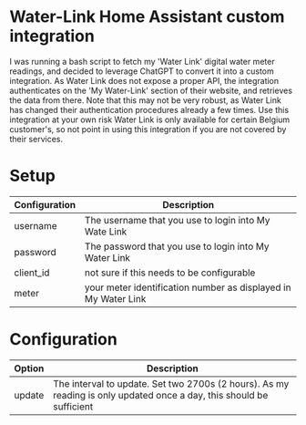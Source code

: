# Water-Link Home Assistant custom integration

I was running a bash script to fetch my 'Water Link' digital water meter readings, and decided to leverage ChatGPT to convert it into a custom integration. 
As Water Link does not expose a proper API, the integration authenticates on the 'My Water-Link' section of their website, and retrieves the data from there. Note that this may not be very robust, as Water Link has changed their authentication procedures already a few times. Use this integration at your own risk
Water Link is only available for certain Belgium customer's, so not point in using this integration if you are not covered by their services.

# Setup
|Configuration | Description  |
|--|--|
| username | The username that you use to login into My Wate Link  |
| password| The password that you use to login into My Water Link  |
| client_id| not sure if this needs to be configurable  |
| meter| your meter identification number as displayed in My Water Link|

# Configuration
|Option| Description  |
|--|--|
| update | The interval to update. Set two 2700s (2 hours). As my reading is only updated once a day, this should be sufficient |

